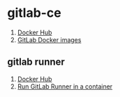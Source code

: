 # gitlab-ce

1. [Docker Hub](https://hub.docker.com/r/gitlab/gitlab-ce)
2. [GitLab Docker images](https://docs.gitlab.com/omnibus/docker)

## gitlab runner

1. [Docker Hub](https://hub.docker.com/r/gitlab/gitlab-runner)
2. [Run GitLab Runner in a container](https://docs.gitlab.com/runner/install/docker.html#docker-images)
